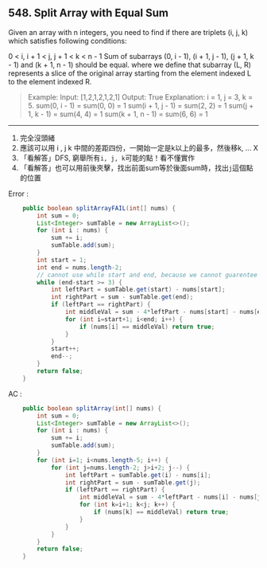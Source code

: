 ## 548. Split Array with Equal Sum

Given an array with n integers, you need to find if there are triplets (i, j, k) which satisfies following conditions:

0 < i, i + 1 < j, j + 1 < k < n - 1
Sum of subarrays (0, i - 1), (i + 1, j - 1), (j + 1, k - 1) and (k + 1, n - 1) should be equal.
where we define that subarray (L, R) represents a slice of the original array starting from the element indexed L to the element indexed R.

>Example:
Input: [1,2,1,2,1,2,1]
Output: True
Explanation:
i = 1, j = 3, k = 5. 
sum(0, i - 1) = sum(0, 0) = 1
sum(i + 1, j - 1) = sum(2, 2) = 1
sum(j + 1, k - 1) = sum(4, 4) = 1
sum(k + 1, n - 1) = sum(6, 6) = 1

---
1. 完全沒頭緒
2. 應該可以用 i , j  k 中間的差距四份，一開始一定是k以上的最多，然後移k, ... X
3. 「看解答」DFS, 窮舉所有`i, j, k`可能的點！看不懂實作
4. 「看解答」也可以用前後夾擊，找出前面sum等於後面sum時，找出`j`這個點的位置


Error :
```java
    public boolean splitArrayFAIL(int[] nums) {
        int sum = 0;
        List<Integer> sumTable = new ArrayList<>();
        for (int i : nums) {
            sum += i;
            sumTable.add(sum);
        }
        int start = 1;
        int end = nums.length-2;
        // cannot use while start and end, because we cannot guarentee the next possible solution exist in both start++ and end --
        while (end-start >= 3) {
            int leftPart = sumTable.get(start) - nums[start];
            int rightPart = sum - sumTable.get(end);
            if (leftPart == rightPart) {
                int middleVal = sum - 4*leftPart - nums[start] - nums[end];
                for (int i=start+1; i<end; i++) {
                    if (nums[i] == middleVal) return true;
                }
            }
            start++;
            end--;
        }
        return false;
    }
```


AC :
```java
    public boolean splitArray(int[] nums) {
        int sum = 0;
        List<Integer> sumTable = new ArrayList<>();
        for (int i : nums) {
            sum += i;
            sumTable.add(sum);
        }
        for (int i=1; i<nums.length-5; i++) {
            for (int j=nums.length-2; j>i+2; j--) {
                int leftPart = sumTable.get(i) - nums[i];
                int rightPart = sum - sumTable.get(j);
                if (leftPart == rightPart) {
                    int middleVal = sum - 4*leftPart - nums[i] - nums[j];
                    for (int k=i+1; k<j; k++) {
                        if (nums[k] == middleVal) return true;
                    }
                }
            }
        }
        return false;
    }
```